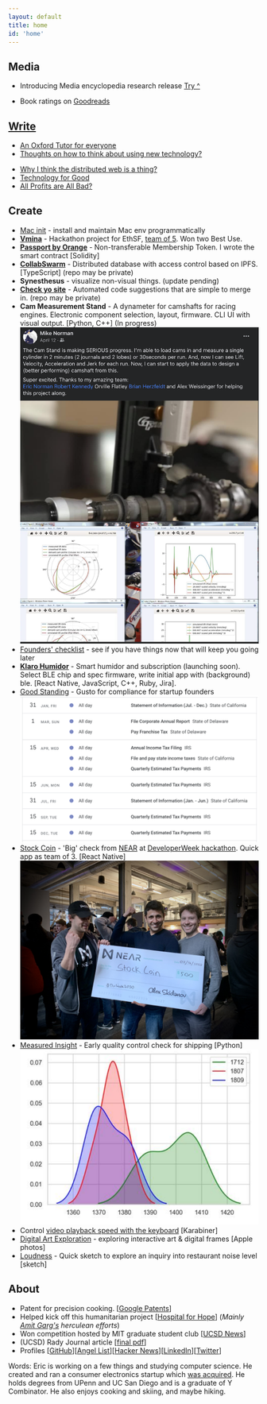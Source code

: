 ```yaml
---
layout: default
title: home
id: 'home'
---
```


## Media 
- Introducing Media encyclopedia research release [Try ^](https://norman.softr.app/media)

- Book ratings on [Goodreads](https://www.goodreads.com/review/list/129122504-eric?shelf=read&sort=date_read&view=reviews)


## [Write](/writings/)
- [An Oxford Tutor for everyone](https://enorm.notion.site/enorm/An-Oxford-Tutor-for-everyone-089f5c929b2849f1a77cdf0fae46c131)
- [Thoughts on how to think about using new technology?](/writings/new_tech.html)
<!-- - [[Draft] - Why contribute to a retirement account?](/writings/retirement.html) -->
<!-- - [[Draft] - About investments and trading](/writings/investing.html) -->
- [Why I think the distributed web is a thing?](/writings/dweb.html)
- [Technology for Good](writings/techmology.html)
- [All Profits are All Bad?](/writings/profit.html)


## Create

- [Mac init](https://github.com/lifekaizen/mac-init) - install and maintain Mac env programmatically
- [**Vmina**](https://ethglobal.com/showcase/vmina-9m938) - Hackathon project for EthSF, [team of 5](https://twitter.com/MinaProtocol/status/1589687918695976961/photo/1). Won two Best Use.
- [**Passport by Orange**](https://passport.orangedao.xyz/) - Non-transferable Membership Token. I wrote the smart contract [Solidity]
- [**CollabSwarm**](https://github.com/collabswarm/collabswarm) - Distributed database with access control based on IPFS. [TypeScript] \(repo may be private\)
- **Synesthesus** - visualize non-visual things. (update pending)
- [**Check yo site**](https://github.com/lifekaizen/check-yo-site) - Automated code suggestions that are simple to merge in. (repo may be private)
- **Cam Measurement Stand** - A dynameter for camshafts for racing engines. Electronic component selection, layout, firmware. CLI UI with visual output. [Python, C++] (In progress)
  ![cam stand and graphs](/assets/img/index/cam_stand.png 'Output graphs.')
- [Founders' checklist](https://github.com/lifekaizen/founders-checklist) - see if you have things now that will keep you going later
- [**Klaro Humidor**](/creations/humidor-app.html) - Smart humidor and subscription (launching soon). Select BLE chip and spec firmware, write initial app with (background) ble. [React Native, JavaScript, C++, Ruby, Jira].
- [Good Standing](https://goodstanding.guide/) - Gusto for compliance for startup founders
  ![view of calendar](/assets/img/index/good_standing_cal.png 'Early version of the compliance calendar.')
- [Stock Coin](https://youtu.be/heBzIqgqkvA) - 'Big' check from [NEAR](https://nearprotocol.com/) at [DeveloperWeek hackathon](https://www.developerweek.com/events/hackathon/). Quick app as team of 3. [React Native]
  ![award ceremony](/assets/img/index/stockcoin_check.jpeg 'Presented with a giant for $500 check by Near.')
- [Measured Insight](/assets/measured_insight.pdf) - Early quality control check for shipping [Python]
  ![frequency distribution](/assets/img/index/mi_freq_dist.png 'Frequency distribution shows clear separation of good and bad items.')
- Control [video playback speed with the keyboard](/creations/video-speed-control.html) [Karabiner]
- [Digital Art Exploration](/creations/digital-art.html) - exploring interactive art & digital frames [Apple photos]
- [Loudness](/creations/loudness.html) - Quick sketch to explore an inquiry into restaurant noise level [sketch]

## About

- Patent for precision cooking. [[Google Patents][2]]
- Helped kick off this humanitarian project [[Hospital for Hope][3]] (_Mainly [Amit Garg's][4] herculean efforts_)
- Won competition hosted by MIT graduate student club [[UCSD News][1]]
- (UCSD) Rady Journal article [[final pdf][6]]
- Profiles [[GitHub](https://github.com/enxyz)][[Angel List](https://angel.co/ericnorman)][[Hacker News](https://news.ycombinator.com/user?id=lifekaizen)][[LinkedIn](https://www.linkedin.com/in/enorm/)][[Twitter](https://twitter.com/enxeth)]

Words: Eric is working on a few things and studying computer science. He created and ran a consumer electronics startup which [was acquired][5]. He holds degrees from UPenn and UC San Diego and is a graduate of Y Combinator. He also enjoys cooking and skiing, and maybe hiking.

[1]: https://ucsdnews.ucsd.edu/feature/rady_school_of_management_students_win_operations_simulation_competition
[2]: https://patents.google.com/patent/US10368395B1/en?oq=US10368395B1
[3]: https://www.hospitalforhope.org/team
[4]: https://www.linkedin.com/in/amgarg
[5]: https://desora.co/
[6]: /assets/publish.pdf
